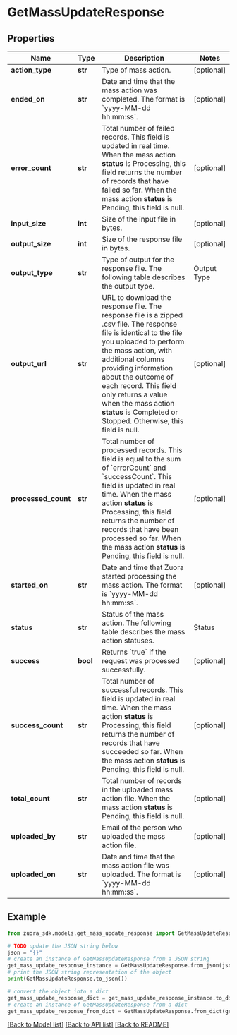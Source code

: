 # GetMassUpdateResponse


## Properties

Name | Type | Description | Notes
------------ | ------------- | ------------- | -------------
**action_type** | **str** | Type of mass action.  | [optional] 
**ended_on** | **str** | Date and time that the mass action was completed. The format is &#x60;yyyy-MM-dd hh:mm:ss&#x60;. | [optional] 
**error_count** | **str** | Total number of failed records.   This field is updated in real time. When the mass action **status** is Processing, this field returns the number of records that have failed so far. When the mass action **status** is Pending, this field is null. | [optional] 
**input_size** | **int** | Size of the input file in bytes.  | [optional] 
**output_size** | **int** | Size of the response file in bytes.  | [optional] 
**output_type** | **str** | Type of output for the response file. The following table describes the output type.   | Output Type    | Description                         |  |----------------|-------------------------------------|  | (url:.csv.zip) | URL pointing to a zipped .csv file. | | [optional] 
**output_url** | **str** | URL to download the response file. The response file is a zipped .csv file.  The response file is identical to the file you uploaded to perform the mass action, with additional columns providing information about the outcome of each record.   This field only returns a value when the mass action **status** is Completed or Stopped. Otherwise, this field is null. | [optional] 
**processed_count** | **str** | Total number of processed records. This field is equal to the sum of &#x60;errorCount&#x60; and &#x60;successCount&#x60;.   This field is updated in real time. When the mass action **status** is Processing, this field returns the number of records that have been processed so far. When the mass action **status** is Pending, this field is null. | [optional] 
**started_on** | **str** | Date and time that Zuora started processing the mass action. The format is &#x60;yyyy-MM-dd hh:mm:ss&#x60;. | [optional] 
**status** | **str** | Status of the mass action. The following table describes the mass action statuses.   | Status     | Description                                                                |  |------------|----------------------------------------------------------------------------|  | Pending    | Mass action has not yet started being processed.                           |  | Processing | Mass action is in progress.                                                |  | Stopping   | Mass action is in the process of stopping, but has not yet stopped.        |  | Stopped    | Mass action has stopped.                                                   |  | Completed  | Mass action was successfully completed. There may still be failed records. |  | Failed     | Mass action failed. No records are processed. No response file is created. | | [optional] 
**success** | **bool** | Returns &#x60;true&#x60; if the request was processed successfully.  | [optional] 
**success_count** | **str** | Total number of successful records.  This field is updated in real time. When the mass action **status** is Processing, this field returns the number of records that have succeeded so far. When the mass action **status** is Pending, this field is null. | [optional] 
**total_count** | **str** | Total number of records in the uploaded mass action file. When the mass action **status** is Pending, this field is null.  | [optional] 
**uploaded_by** | **str** | Email of the person who uploaded the mass action file.  | [optional] 
**uploaded_on** | **str** | Date and time that the mass action file was uploaded. The format is &#x60;yyyy-MM-dd hh:mm:ss&#x60;. | [optional] 

## Example

```python
from zuora_sdk.models.get_mass_update_response import GetMassUpdateResponse

# TODO update the JSON string below
json = "{}"
# create an instance of GetMassUpdateResponse from a JSON string
get_mass_update_response_instance = GetMassUpdateResponse.from_json(json)
# print the JSON string representation of the object
print(GetMassUpdateResponse.to_json())

# convert the object into a dict
get_mass_update_response_dict = get_mass_update_response_instance.to_dict()
# create an instance of GetMassUpdateResponse from a dict
get_mass_update_response_from_dict = GetMassUpdateResponse.from_dict(get_mass_update_response_dict)
```
[[Back to Model list]](../README.md#documentation-for-models) [[Back to API list]](../README.md#documentation-for-api-endpoints) [[Back to README]](../README.md)


